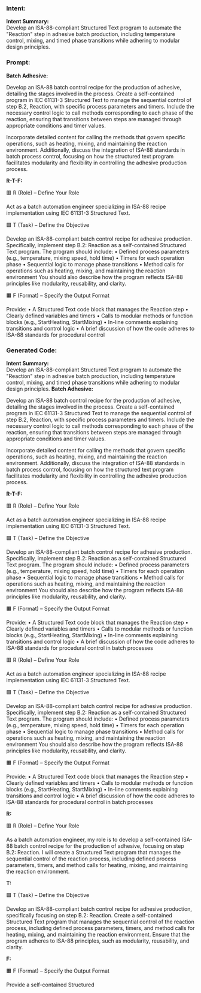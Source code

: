 ### Intent:
**Intent Summary:**  
Develop an ISA-88-compliant Structured Text program to automate the "Reaction" step in adhesive batch production, including temperature control, mixing, and timed phase transitions while adhering to modular design principles.

### Prompt:
**Batch Adhesive:**

Develop an ISA-88 batch control recipe for the production of adhesive, detailing the stages involved in the process. Create a self-contained program in IEC 61131-3 Structured Text to manage the sequential control of step B.2, Reaction, with specific process parameters and timers. Include the necessary control logic to call methods corresponding to each phase of the reaction, ensuring that transitions between steps are managed through appropriate conditions and timer values.

Incorporate detailed content for calling the methods that govern specific operations, such as heating, mixing, and maintaining the reaction environment. Additionally, discuss the integration of ISA-88 standards in batch process control, focusing on how the structured text program facilitates modularity and flexibility in controlling the adhesive production process.

**R-T-F:**

🟥 R (Role) – Define Your Role

Act as a batch automation engineer specializing in ISA-88 recipe implementation using IEC 61131-3 Structured Text.

🟩 T (Task) – Define the Objective

Develop an ISA-88-compliant batch control recipe for adhesive production. Specifically, implement step B.2: Reaction as a self-contained Structured Text program. The program should include:
	•	Defined process parameters (e.g., temperature, mixing speed, hold time)
	•	Timers for each operation phase
	•	Sequential logic to manage phase transitions
	•	Method calls for operations such as heating, mixing, and maintaining the reaction environment
You should also describe how the program reflects ISA-88 principles like modularity, reusability, and clarity.

🟧 F (Format) – Specify the Output Format

Provide:
	•	A Structured Text code block that manages the Reaction step
	•	Clearly defined variables and timers
	•	Calls to modular methods or function blocks (e.g., StartHeating, StartMixing)
	•	In-line comments explaining transitions and control logic
	•	A brief discussion of how the code adheres to ISA-88 standards for procedural control

### Generated Code:
**Intent Summary:**  
Develop an ISA-88-compliant Structured Text program to automate the "Reaction" step in adhesive batch production, including temperature control, mixing, and timed phase transitions while adhering to modular design principles.
**Batch Adhesive:**

Develop an ISA-88 batch control recipe for the production of adhesive, detailing the stages involved in the process. Create a self-contained program in IEC 61131-3 Structured Text to manage the sequential control of step B.2, Reaction, with specific process parameters and timers. Include the necessary control logic to call methods corresponding to each phase of the reaction, ensuring that transitions between steps are managed through appropriate conditions and timer values.

Incorporate detailed content for calling the methods that govern specific operations, such as heating, mixing, and maintaining the reaction environment. Additionally, discuss the integration of ISA-88 standards in batch process control, focusing on how the structured text program facilitates modularity and flexibility in controlling the adhesive production process.

**R-T-F:**

🟥 R (Role) – Define Your Role

Act as a batch automation engineer specializing in ISA-88 recipe implementation using IEC 61131-3 Structured Text.

🟩 T (Task) – Define the Objective

Develop an ISA-88-compliant batch control recipe for adhesive production. Specifically, implement step B.2: Reaction as a self-contained Structured Text program. The program should include:
	•	Defined process parameters (e.g., temperature, mixing speed, hold time)
	•	Timers for each operation phase
	•	Sequential logic to manage phase transitions
	•	Method calls for operations such as heating, mixing, and maintaining the reaction environment
You should also describe how the program reflects ISA-88 principles like modularity, reusability, and clarity.

🟧 F (Format) – Specify the Output Format

Provide:
	•	A Structured Text code block that manages the Reaction step
	•	Clearly defined variables and timers
	•	Calls to modular methods or function blocks (e.g., StartHeating, StartMixing)
	•	In-line comments explaining transitions and control logic
	•	A brief discussion of how the code adheres to ISA-88 standards for procedural control in batch processes

🟥 R (Role) – Define Your Role

Act as a batch automation engineer specializing in ISA-88 recipe implementation using IEC 61131-3 Structured Text.

🟩 T (Task) – Define the Objective

Develop an ISA-88-compliant batch control recipe for adhesive production. Specifically, implement step B.2: Reaction as a self-contained Structured Text program. The program should include:
	•	Defined process parameters (e.g., temperature, mixing speed, hold time)
	•	Timers for each operation phase
	•	Sequential logic to manage phase transitions
	•	Method calls for operations such as heating, mixing, and maintaining the reaction environment
You should also describe how the program reflects ISA-88 principles like modularity, reusability, and clarity.

🟧 F (Format) – Specify the Output Format

Provide:
	•	A Structured Text code block that manages the Reaction step
	•	Clearly defined variables and timers
	•	Calls to modular methods or function blocks (e.g., StartHeating, StartMixing)
	•	In-line comments explaining transitions and control logic
	•	A brief discussion of how the code adheres to ISA-88 standards for procedural control in batch processes

**R:**

🟥 R (Role) – Define Your Role

As a batch automation engineer, my role is to develop a self-contained ISA-88 batch control recipe for the production of adhesive, focusing on step B.2: Reaction. I will create a Structured Text program that manages the sequential control of the reaction process, including defined process parameters, timers, and method calls for heating, mixing, and maintaining the reaction environment.

**T:**

🟩 T (Task) – Define the Objective

Develop an ISA-88-compliant batch control recipe for adhesive production, specifically focusing on step B.2: Reaction. Create a self-contained Structured Text program that manages the sequential control of the reaction process, including defined process parameters, timers, and method calls for heating, mixing, and maintaining the reaction environment. Ensure that the program adheres to ISA-88 principles, such as modularity, reusability, and clarity.

**F:**

🟧 F (Format) – Specify the Output Format

Provide a self-contained Structured

